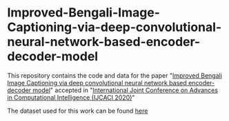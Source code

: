 # Improved-Bengali-Image-Captioning-via-deep-convolutional-neural-network-based-encoder-decoder-model
This repository contains the code and data for the paper "[Improved Bengali Image Captioning via deep convolutional neural network based encoder-decoder model](https://arxiv.org/abs/2102.07192)" accepted in "[International Joint Conference on Advances in Computational Intelligence (IJCACI 2020)](http://ijcaci2020.daffodilvarsity.edu.bd/)"

The dataset used for this work can be found [here](https://data.mendeley.com/datasets/rxxch9vw59/2)
